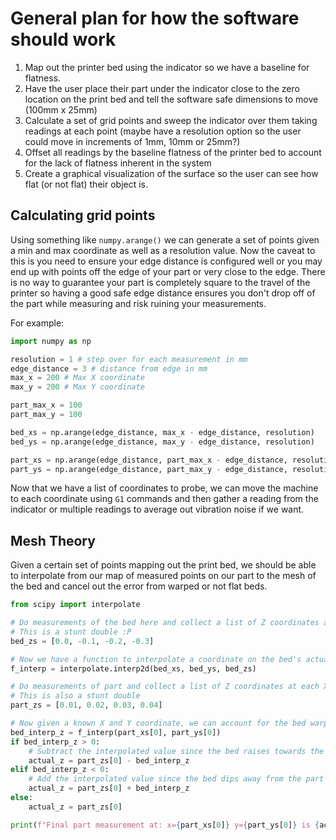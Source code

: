# General plan for how the software should work

1. Map out the printer bed using the indicator so we have a baseline for flatness.
2. Have the user place their part under the indicator close to the zero location on the print bed and tell the software safe dimensions to move (100mm x 25mm)
3. Calculate a set of grid points and sweep the indicator over them taking readings at each point (maybe have a resolution option so the user could move in increments of 1mm, 10mm or 25mm?)
4. Offset all readings by the baseline flatness of the printer bed to account for the lack of flatness inherent in the system
5. Create a graphical visualization of the surface so the user can see how flat (or not flat) their object is.

## Calculating grid points

Using something like `numpy.arange()` we can generate a set of points given a min and max coordinate as well as a resolution value. Now the caveat to this is you need to ensure your edge distance is configured well or you may end up with points off the edge of your part or very close to the edge. There is no way to guarantee your part is completely square to the travel of the printer so having a good safe edge distance ensures you don't drop off of the part while measuring and risk ruining your measurements.

For example:

```python
import numpy as np

resolution = 1 # step over for each measurement in mm
edge_distance = 3 # distance from edge in mm
max_x = 200 # Max X coordinate
max_y = 200 # Max Y coordinate

part_max_x = 100
part_max_y = 100

bed_xs = np.arange(edge_distance, max_x - edge_distance, resolution)
bed_ys = np.arange(edge_distance, max_y - edge_distance, resolution)

part_xs = np.arange(edge_distance, part_max_x - edge_distance, resolution)
part_ys = np.arange(edge_distance, part_max_y - edge_distance, resolution)
```

Now that we have a list of coordinates to probe, we can move the machine to each coordinate using `G1` commands and then gather a reading from the indicator or multiple readings to average out vibration noise if we want.

## Mesh Theory

Given a certain set of points mapping out the print bed, we should be able to interpolate from our map of measured points on our part to the mesh of the bed and cancel out the error from warped or not flat beds.

```python
from scipy import interpolate

# Do measurements of the bed here and collect a list of Z coordinates at each X and Y from bed_xs and bed_ys
# This is a stunt double :P
bed_zs = [0.0, -0.1, -0.2, -0.3]

# Now we have a function to interpolate a coordinate on the bed's actual value
f_interp = interpolate.interp2d(bed_xs, bed_ys, bed_zs)

# Do measurements of part and collect a list of Z coordinates at each X and Y from part_xs and part_yz
# This is also a stunt double
part_zs = [0.01, 0.02, 0.03, 0.04]

# Now given a known X and Y coordinate, we can account for the bed warp given the interpolated Z value from our measured bed mesh
bed_interp_z = f_interp(part_xs[0], part_ys[0])
if bed_interp_z > 0:
    # Subtract the interpolated value since the bed raises towards the part
    actual_z = part_zs[0] - bed_interp_z
elif bed_interp_z < 0:
    # Add the interpolated value since the bed dips away from the part
    actual_z = part_zs[0] + bed_interp_z
else:
    actual_z = part_zs[0]

print(f"Final part measurement at: x={part_xs[0]} y={part_ys[0]} is {actual_z}")

```
